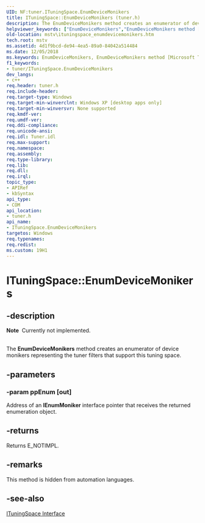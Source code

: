 ```yaml
---
UID: NF:tuner.ITuningSpace.EnumDeviceMonikers
title: ITuningSpace::EnumDeviceMonikers (tuner.h)
description: The EnumDeviceMonikers method creates an enumerator of device monikers representing the tuner filters that support this tuning space.
helpviewer_keywords: ["EnumDeviceMonikers","EnumDeviceMonikers method [Microsoft TV Technologies]","EnumDeviceMonikers method [Microsoft TV Technologies]","ITuningSpace interface","ITuningSpace interface [Microsoft TV Technologies]","EnumDeviceMonikers method","ITuningSpace.EnumDeviceMonikers","ITuningSpace::EnumDeviceMonikers","ITuningSpaceEnumDeviceMonikers","mstv.ituningspace_enumdevicemonikers","tuner/ITuningSpace::EnumDeviceMonikers"]
old-location: mstv\ituningspace_enumdevicemonikers.htm
tech.root: mstv
ms.assetid: 4d1f9bcd-de94-4ea5-89a0-84042a514484
ms.date: 12/05/2018
ms.keywords: EnumDeviceMonikers, EnumDeviceMonikers method [Microsoft TV Technologies], EnumDeviceMonikers method [Microsoft TV Technologies],ITuningSpace interface, ITuningSpace interface [Microsoft TV Technologies],EnumDeviceMonikers method, ITuningSpace.EnumDeviceMonikers, ITuningSpace::EnumDeviceMonikers, ITuningSpaceEnumDeviceMonikers, mstv.ituningspace_enumdevicemonikers, tuner/ITuningSpace::EnumDeviceMonikers
f1_keywords:
- tuner/ITuningSpace.EnumDeviceMonikers
dev_langs:
- c++
req.header: tuner.h
req.include-header: 
req.target-type: Windows
req.target-min-winverclnt: Windows XP [desktop apps only]
req.target-min-winversvr: None supported
req.kmdf-ver: 
req.umdf-ver: 
req.ddi-compliance: 
req.unicode-ansi: 
req.idl: Tuner.idl
req.max-support: 
req.namespace: 
req.assembly: 
req.type-library: 
req.lib: 
req.dll: 
req.irql: 
topic_type:
- APIRef
- kbSyntax
api_type:
- COM
api_location:
- tuner.h
api_name:
- ITuningSpace.EnumDeviceMonikers
targetos: Windows
req.typenames: 
req.redist: 
ms.custom: 19H1
---
```


# ITuningSpace::EnumDeviceMonikers


## -description



<div class="alert"><b>Note</b>  Currently not implemented.
        </div>
<div> </div>


The <b>EnumDeviceMonikers</b> method creates an enumerator of device monikers representing the tuner filters that support this tuning space.


## -parameters




### -param ppEnum [out]

Address of an <b>IEnumMoniker</b> interface pointer that receives the returned enumeration object.


## -returns



Returns E_NOTIMPL.
          




## -remarks



This method is hidden from automation languages.




## -see-also




<a href="https://docs.microsoft.com/previous-versions/windows/desktop/api/tuner/nn-tuner-ituningspace">ITuningSpace Interface</a>
 

 

